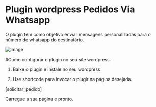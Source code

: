 # Plugin wordpress Pedidos Via Whatsapp

O plugin tem como objetivo enviar mensagens personalizadas para o número de whatsapp do destinatário. 



![image](https://user-images.githubusercontent.com/85358973/169671373-57743d19-d3fd-4c17-b183-0894eff110a8.png)

#Como configurar o plugin no seu site wordpress.

1) Baixe o plugin e instale no seu wordpress

2) Use  shortcode para invocar o plugir na página desejada. 
   
  [solicitar_pedido]

  Carregue a sua página e pronto.


  
